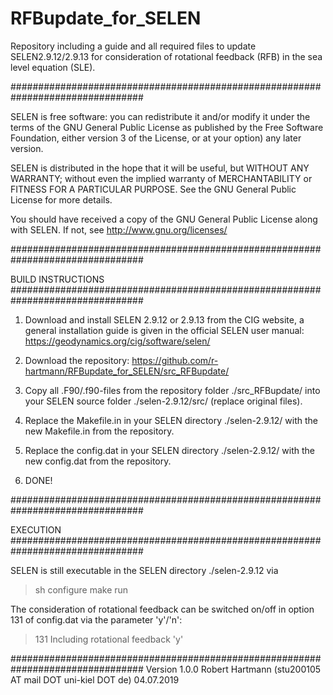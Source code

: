 # RFBupdate_for_SELEN
Repository including a guide and all required files to update SELEN2.9.12/2.9.13
for consideration of rotational feedback (RFB) in the sea level equation (SLE).

################################################################################

SELEN is free software: you can redistribute it and/or modify it under the terms 
of the GNU General Public License as published by the Free Software Foundation, 
either version 3 of the License, or at your option) any later version. 

SELEN is distributed in the hope that it will be useful, but WITHOUT ANY 
WARRANTY; without even the implied warranty of MERCHANTABILITY or FITNESS FOR A 
PARTICULAR PURPOSE. See the GNU General Public License for more details. 

You should have received a copy of the GNU General Public License along with 
SELEN. If not, see <http://www.gnu.org/licenses/>

################################################################################

BUILD INSTRUCTIONS
################################################################################

1. Download and install SELEN 2.9.12 or 2.9.13 from the CIG website, a general 
   installation guide is given in the official SELEN user manual:
   https://geodynamics.org/cig/software/selen/
   
2. Download the repository: 
   https://github.com/r-hartmann/RFBupdate_for_SELEN/src_RFBupdate/
   
3. Copy all .F90/.f90-files from the repository folder ./src_RFBupdate/ into 
   your SELEN source folder ./selen-2.9.12/src/ (replace original files).

4. Replace the Makefile.in in your SELEN directory ./selen-2.9.12/ with the new
   Makefile.in from the repository.
   
5. Replace the config.dat in your SELEN directory ./selen-2.9.12/ with the new 
   config.dat from the repository.

6. DONE!

################################################################################

EXECUTION 
################################################################################

SELEN is still executable in the SELEN directory ./selen-2.9.12 via 
> sh configure
> make run

The consideration of rotational feedback can be switched on/off in option 131 of
config.dat via the parameter 'y'/'n':
>131    Including rotational feedback   'y'

################################################################################
Version 1.0.0
Robert Hartmann (stu200105 AT mail DOT uni-kiel DOT de)
04.07.2019

